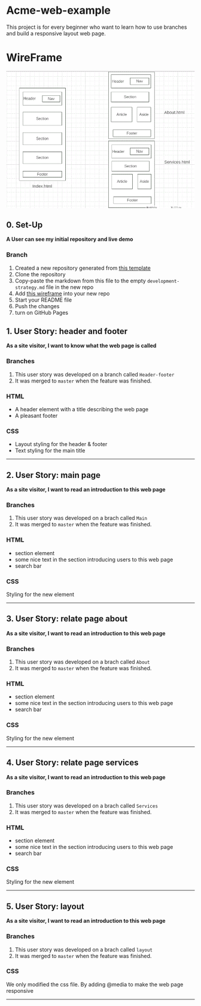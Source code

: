 # Acme-web-example
This project is for every beginner who want to learn how to use branches and build a responsive layout web page.

# WireFrame
![wireframe](./wireframe.gif)

## 0. Set-Up

__A User can see my initial repository and live demo__

### Branch

1. Created a new repository generated from [this template](https://github.com/murvanessa/acme-web-example)
1. Clone the repository
1. Copy-paste the markdown from this file to the empty `development-strategy.md` file in the new repo
1. Add [this wireframe](./wireframe.gif) into your new repo
1. Start your README file
1. Push the changes
1. turn on GitHub Pages

## 1. User Story: header and footer

__As a site visitor, I want to know what the web page is called__

### Branches

1. This user story was developed on a branch called `Header-footer`
1. It was merged to `master` when the feature was finished.

### HTML

- A header element with a title describing the web page
- A pleasant footer

### CSS

- Layout styling for the header & footer
- Text styling for the main title

---

## 2. User Story: main page

__As a site visitor, I want to read an introduction to this web page__

### Branches

1. This user story was developed on a brach called `Main`
1. It was merged to `master` when the feature was finished.

### HTML

- section element
- some nice text in the section introducing users to this web page
- search bar

### CSS

Styling for the new element

---

## 3. User Story: relate page about

__As a site visitor, I want to read an introduction to this web page__

### Branches

1. This user story was developed on a brach called `About`
1. It was merged to `master` when the feature was finished.

### HTML

- section element
- some nice text in the section introducing users to this web page
- search bar

### CSS

Styling for the new element

---

## 4. User Story: relate page services

__As a site visitor, I want to read an introduction to this web page__

### Branches

1. This user story was developed on a brach called `Services`
1. It was merged to `master` when the feature was finished.

### HTML

- section element
- some nice text in the section introducing users to this web page
- search bar

### CSS

Styling for the new element

---

## 5. User Story: layout

__As a site visitor, I want to read an introduction to this web page__

### Branches

1. This user story was developed on a brach called `layout`
1. It was merged to `master` when the feature was finished.

### CSS
We only modified the css file. By adding @media to make the web page responsive

---